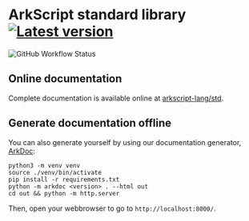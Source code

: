 # ArkScript standard library [![Latest version](https://img.shields.io/github/v/release/arkscript-lang/ark?include_prereleases&style=for-the-badge)](https://img.shields.io/github/v/release/arkscript-lang/ark?style=for-the-badge&include_prereleases)

![GitHub Workflow Status](https://img.shields.io/github/actions/workflow/status/ArkScript-lang/std/ci.yml?branch=master&logo=cmake&style=for-the-badge)

## Online documentation

Complete documentation is available online at [arkscript-lang/std](https://arkscript-lang.dev/docs/std/).

## Generate documentation offline

You can also generate yourself by using our documentation generator, [ArkDoc](https://github.com/ArkScript-lang/ArkDoc):

```shell
python3 -m venv venv
source ./venv/bin/activate
pip install -r requirements.txt
python -m arkdoc <version> . --html out
cd out && python -m http.server
```

Then, open your webbrowser to go to `http://localhost:8000/`.
